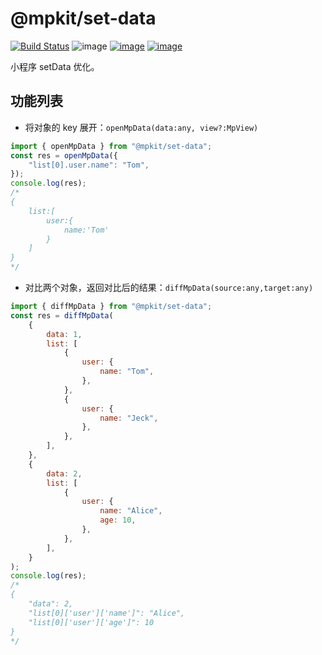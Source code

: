 # @mpkit/set-data

[![Build Status](https://travis-ci.org/imingyu/mpkit.svg?branch=master)](https://travis-ci.org/imingyu/mpkit)
![image](https://img.shields.io/npm/l/@mpkit/set-data.svg)
[![image](https://img.shields.io/npm/v/@mpkit/set-data.svg)](https://www.npmjs.com/package/@mpkit/set-data)
[![image](https://img.shields.io/npm/dt/@mpkit/set-data.svg)](https://www.npmjs.com/package/@mpkit/set-data)

小程序 setData 优化。

## 功能列表

-   将对象的 key 展开：`openMpData(data:any, view?:MpView)`

```javascript
import { openMpData } from "@mpkit/set-data";
const res = openMpData({
    "list[0].user.name": "Tom",
});
console.log(res);
/*
{
    list:[
        user:{
            name:'Tom'
        }
    ]
}
*/
```

-   对比两个对象，返回对比后的结果：`diffMpData(source:any,target:any)`

```javascript
import { diffMpData } from "@mpkit/set-data";
const res = diffMpData(
    {
        data: 1,
        list: [
            {
                user: {
                    name: "Tom",
                },
            },
            {
                user: {
                    name: "Jeck",
                },
            },
        ],
    },
    {
        data: 2,
        list: [
            {
                user: {
                    name: "Alice",
                    age: 10,
                },
            },
        ],
    }
);
console.log(res);
/*
{
    "data": 2,
    "list[0]['user']['name']": "Alice",
    "list[0]['user']['age']": 10
}
*/
```
